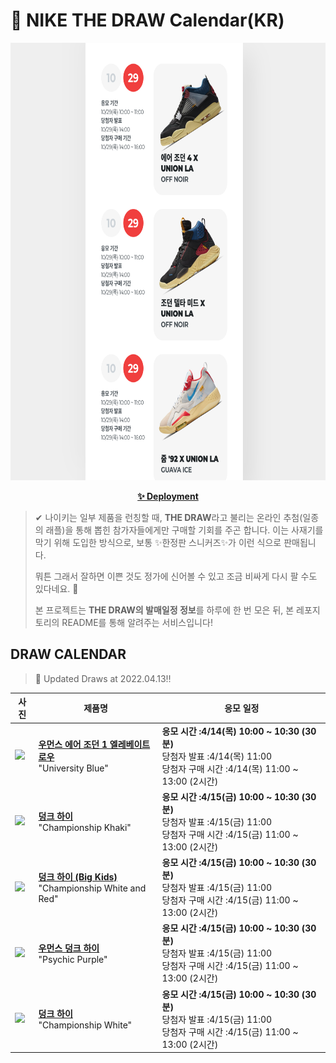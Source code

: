 # 👟 NIKE THE DRAW Calendar(KR)

<div align="center">
  <a href="https://junhoyeo.github.io/NIKE-THE-DRAW-Calendar/">
    <img src="./docs/images/preview.png" alt="Preview image of deployed application" height="700px" width="700px" />
  </a>
</div>

<p align="center">
  <a href="https://junhoyeo.github.io/NIKE-THE-DRAW-Calendar/">
    <strong>✨ Deployment</strong>
  </a>
</p>

> ✔ 나이키는 일부 제품을 런칭할 때, **THE DRAW**라고 불리는 온라인 추첨(일종의 래플)을 통해 뽑힌 참가자들에게만 구매할 기회를 주곤 합니다. 이는 사재기를 막기 위해 도입한 방식으로, 보통 ✨한정판 스니커즈✨가 이런 식으로 판매됩니다.
>
> 뭐튼 그래서 잘하면 이쁜 것도 정가에 신어볼 수 있고 조금 비싸게 다시 팔 수도 있다네요. 🤭
>
> 본 프로젝트는 **THE DRAW의 발매일정 정보**를 하루에 한 번 모은 뒤, 본 레포지토리의 README를 통해 알려주는 서비스입니다!

## DRAW CALENDAR

<!-- DRAW CALENDAR: START -->

> 👟 Updated Draws at 2022.04.13‼️

| 사진 | 제품명 | 응모 일정 |
| --- | ---- | ------- |
| <img src="https://static-breeze.nike.co.kr/kr/ko_kr/cmsstatic/product/DQ3698-141/8063b9bf-9f33-423d-9654-be3245cf394d_primary.jpg?snkrBrowse" width="256" /> | <a href="https://www.nike.com/kr/launch/t/women/fw/basketball/DQ3698-141/gvse88/w-air-jordan-1-elevate-low-se"><strong>우먼스 에어 조던 1 엘레베이트 로우</strong><br /></a> "University Blue" | <strong>응모 시간 :4/14(목) 10:00 ~ 10:30 (30분)</strong><br />당첨자 발표 :4/14(목) 11:00<br />당첨자 구매 시간 :4/14(목) 11:00 ~ 13:00 (2시간) |
| <img src="https://static-breeze.nike.co.kr/kr/ko_kr/cmsstatic/product/DD1399-107/4d8f586c-333c-4075-9559-b8397a7fb4fb_primary.jpg?snkrBrowse" width="256" /> | <a href="https://www.nike.com/kr/launch/t/men/fw/nike-sportswear/DD1399-107/1yV31x9u5m/nike-dunk-hi-retro"><strong>덩크 하이</strong><br /></a> "Championship Khaki" | <strong>응모 시간 :4/15(금) 10:00 ~ 10:30 (30분)</strong><br />당첨자 발표 :4/15(금) 11:00<br />당첨자 구매 시간 :4/15(금) 11:00 ~ 13:00 (2시간) |
| <img src="https://static-breeze.nike.co.kr/kr/ko_kr/cmsstatic/product/DB2179-106/6620445a-0553-43bf-bbab-ac540491ce49_primary.jpg?snkrBrowse" width="256" /> | <a href="https://www.nike.com/kr/launch/t/junior/fw/young-athletes/DB2179-106/8oI0p16Y/nike-dunk-high-gs"><strong>덩크 하이 (Big Kids)</strong><br /></a> "Championship White and Red" | <strong>응모 시간 :4/15(금) 10:00 ~ 10:30 (30분)</strong><br />당첨자 발표 :4/15(금) 11:00<br />당첨자 구매 시간 :4/15(금) 11:00 ~ 13:00 (2시간) |
| <img src="https://static-breeze.nike.co.kr/kr/ko_kr/cmsstatic/product/DD1869-112/7fb0db16-dee9-4c17-b099-3c83cc7ee41c_primary.jpg?snkrBrowse" width="256" /> | <a href="https://www.nike.com/kr/launch/t/women/fw/nike-sportswear/DD1869-112/roS5Ip46/w-nike-dunk-high"><strong>우먼스 덩크 하이</strong><br /></a> "Psychic Purple" | <strong>응모 시간 :4/15(금) 10:00 ~ 10:30 (30분)</strong><br />당첨자 발표 :4/15(금) 11:00<br />당첨자 구매 시간 :4/15(금) 11:00 ~ 13:00 (2시간) |
| <img src="https://static-breeze.nike.co.kr/kr/ko_kr/cmsstatic/product/DD1399-105/19521fda-283f-46a5-a05d-4e23451779c4_primary.jpg?snkrBrowse" width="256" /> | <a href="https://www.nike.com/kr/launch/t/men/fw/nike-sportswear/DD1399-105/LjG6As/nike-dunk-hi-retro"><strong>덩크 하이</strong><br /></a> "Championship White" | <strong>응모 시간 :4/15(금) 10:00 ~ 10:30 (30분)</strong><br />당첨자 발표 :4/15(금) 11:00<br />당첨자 구매 시간 :4/15(금) 11:00 ~ 13:00 (2시간) |

<!-- DRAW CALENDAR: END -->
